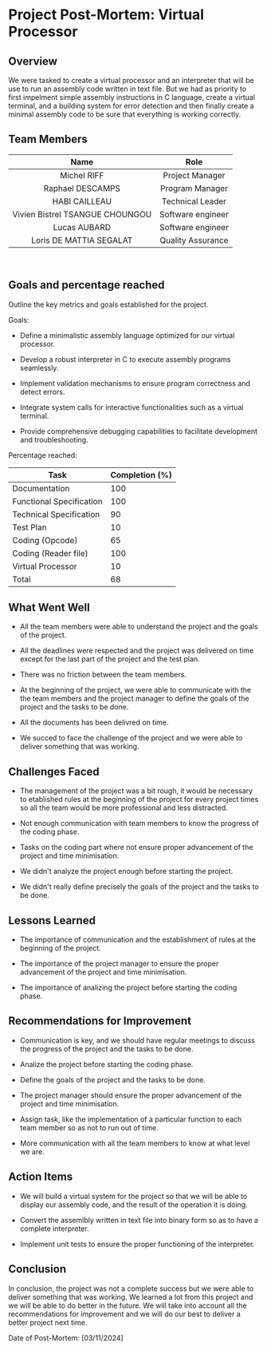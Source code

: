 # Project Post-Mortem: Virtual Processor

## Overview
We were tasked to create a virtual processor and an interpreter that will be use to run an assembly code written in text file. But we had as priority to first impelment simple assembly instructions in C language, create a virtual terminal, and a building system for error detection and then finally create a minimal assembly code to be sure that everything is working correctly.

## Team Members

|               Name              |        Role        |
|:-------------------------------:|:------------------:|
|           Michel RIFF           |   Project Manager  |
|         Raphael DESCAMPS        |   Program Manager  |
|          HABI CAILLEAU          |  Technical Leader  |
| Vivien Bistrel TSANGUE CHOUNGOU |  Software engineer |
|           Lucas AUBARD          |  Software engineer |
|     Loris DE MATTIA SEGALAT     | Quality Assurance  |


<br>

## Goals and percentage reached

Outline the key metrics and goals established for the project.

Goals:
- Define a minimalistic assembly language optimized for our virtual processor.

- Develop a robust interpreter in C to execute assembly programs seamlessly.
  
- Implement validation mechanisms to ensure program correctness and detect errors.
  
- Integrate system calls for interactive functionalities such as a virtual terminal.
  
- Provide comprehensive debugging capabilities to facilitate development and troubleshooting.    

Percentage reached:

| Task | Completion (%) |
| ---- | ----------- |
| Documentation | 100 |
| Functional Specification | 100 |
| Technical Specification | 90 |
| Test Plan | 10 |
| Coding (Opcode) | 65 |
| Coding (Reader file) | 100 |
| Virtual Processor | 10 |
| Total | 68 |

## What Went Well

- All the team members were able to understand the project and the goals of the project.
  
- All the deadlines were respected and the project was delivered on time except for the last part of the project and the test plan.

- There was no friction between the team members.
  
- At the beginning of the project, we were able to communicate with the the team members and the project manager to define the goals of the project and the tasks to be done.
  
- All the documents has been delivred on time.

- We succed to face the challenge of the project and we were able to deliver something that was working.

## Challenges Faced
- The management of the project was a bit rough, it would be necessary to etablished rules at the beginning of the project for every project times so all the team would be more professional and less distracted.

- Not enough communication with team members to know the progress of the coding phase.

- Tasks on the coding part where not ensure proper advancement of the project and time minimisation.

- We didn't analyze the project enough before starting the project.

- We didn't really define precisely the goals of the project and the tasks to be done.

## Lessons Learned
- The importance of communication and the establishment of rules at the beginning of the project.

- The importance of the project manager to ensure the proper advancement of the project and time minimisation.

- The importance of analizing the project before starting the coding phase.

## Recommendations for Improvement
- Communication is key, and we should have regular meetings to discuss the progress of the project and the tasks to be done.

- Analize the project before starting the coding phase.

- Define the goals of the project and the tasks to be done.

- The project manager should ensure the proper advancement of the project and time minimisation.

- Assign task, like the implementation of a particular function to each team member so as not to run out of time.

- More communication with all the team members to know at what level we are. 

## Action Items
- We will build a virtual system for the project so that we will be able to display our assembly code, and the result of the operation it is doing.
  
- Convert the assemlbly written in text file into binary form so as to have a complete interpreter.
  
- Implement unit tests to ensure the proper functioning of the interpreter.

## Conclusion
In conclusion, the project was not a complete success but we were able to deliver something that was working. We learned a lot from this project and we will be able to do better in the future. We will take into account all the recommendations for improvement and we will do our best to deliver a better project next time.

Date of Post-Mortem: [03/11/2024]
